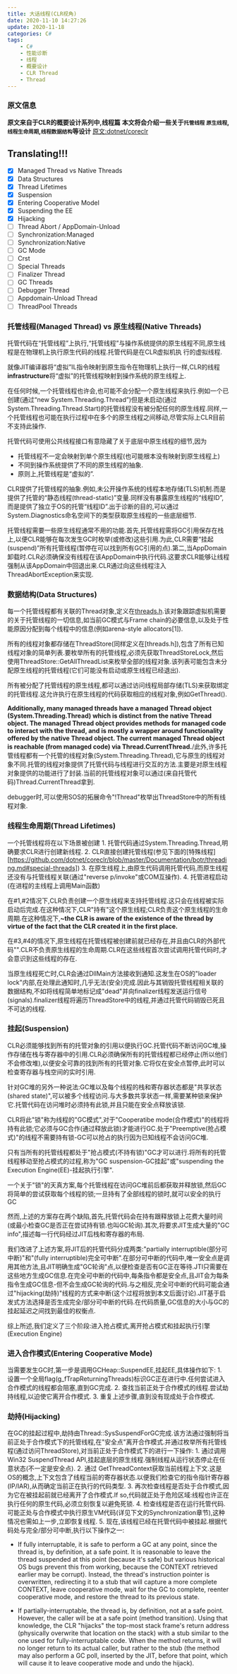 ```yaml
---
title: 大话线程(CLR视角)
date: 2020-11-10 14:27:26
update: 2020-11-18
categories: C#
tags:
    - C#
    - 性能诊断
    - 线程
    - 概要设计
    - CLR Thread
    - Thread
---
```


### 原文信息

**原文来自于CLR的概要设计系列中,线程篇**
**本文将会介绍一些关于`托管线程` `原生线程`,`线程生命周期`,`线程数据结构`等设计**
[原文:dotnet/coreclr](https://github.com/dotnet/coreclr/blob/master/Documentation/botr/threading.md)
<!-- more -->

## Translating!!!
- [x] Managed Thread vs Native Threads
- [x] Data Structures
- [x] Thread Lifetimes
- [x] Suspension
- [x] Entering Cooperative Model
- [x] Suspending the EE
- [x] Hijacking
- [ ] Thread Abort / AppDomain-Unload
- [ ] Synchronization:Managed
- [ ] Synchronization:Native
- [ ] GC Mode
- [ ] Crst
- [ ] Special Threads
- [ ] Finalizer Thread
- [ ] GC Threads
- [ ] Debugger Thread
- [ ] Appdomain-Unload Thread
- [ ] ThreadPool Threads

### 托管线程(Managed Thread) vs 原生线程(Native Threads)

托管代码在“托管线程”上执行,“托管线程”与操作系统提供的原生线程不同,原生线程是在物理机上执行原生代码的线程.托管代码是在CLR虚拟机执 行的虚拟线程.

就像JIT编译器将“虚拟”IL指令映射到原生指令在物理机上执行一样,CLR的线程**infrastructure**将“虚拟”的托管线程映射到操作系统的原生线程上.

在任何时候,一个托管线程也许会,也可能不会分配一个原生线程来执行.例如一个已创建(通过“new System.Threading.Thread”)但是未启动(通过System.Threading.Thread.Start)的托管线程没有被分配任何的原生线程.同样,一个托管线程也可能在执行过程中在多个的原生线程之间移动,尽管实际上CLR目前不支持此操作.

托管代码可使用公共线程接口有意隐藏了关于底层中原生线程的细节,因为

- 托管线程不一定会映射到单个原生线程(也可能根本没有映射到原生线程上)
- 不同到操作系统提供了不同的原生线程的抽象.
- 原则上,托管线程是“虚拟的”.

CLR提供了托管线程的抽象.例如,未公开操作系统的线程本地存储(TLS)机制.而是提供了托管的“静态线程(thread-static)”变量.同样没有暴露原生线程的“线程ID”,而是提供了独立于OS的托管“线程ID”.出于诊断的目的,可以通过System.Diagnostics命名空间下的类型获取原生线程的一些底层细节.

托管线程需要一些原生线程通常不用的功能.首先,托管线程需将GC引用保存在栈上,以便CLR能够在每次发生GC时枚举(或修改)这些引用.为此,CLR需要“挂起(suspend)”所有托管线程(暂停在可以找到所有GC引用的点).第二,当AppDomain卸载时.CLR必须确保没有线程在该AppDomain中执行代码.这要求CLR能够让线程强制从该AppDomain中回退出来.CLR通过向这些线程注入ThreadAbortException来实现.

### 数据结构(Data Structures)

每一个托管线程都有关联的Thread对象,定义在[threads.h](https://github.com/dotnet/coreclr/blob/master/src/vm/threads.h).该对象跟踪虚拟机需要的关于托管线程的一切信息,如当前GC模式与Frame chain的必要信息,以及处于性能原因分配到每个线程中的信息(例如arena-style allocators[1]).

所有的线程对象都存储在ThreadStore(同样定义在[threads.h]),包含了所有已知线程对象的简单列表.要枚举所有的托管线程,必须先获取ThreadStoreLock,然后使用ThreadStore::GetAllThreadList来枚举全部的线程对象.该列表可能包含未分配原生线程的托管线程(它们可能没有启动或原生线程已经退出).

所有被分配了托管线程的原生线程,都可以通过访问线程局部存储(TLS)来获取绑定的托管线程.这允许执行在原生线程的代码获取相应的线程对象,例如GetThread().

**Additionally, many managed threads have a managed Thread object (System.Threading.Thread) which is distinct from the native Thread object. The managed Thread object provides methods for managed code to interact with the thread, and is mostly a wrapper around functionality offered by the native Thread object. The current managed Thread object is reachable (from managed code) via Thread.CurrentThread.**/此外,许多托管线程都有一个托管的线程对象(System.Threading.Thread),它与原生的线程对象不同.托管的线程对象提供了托管代码与线程进行交互的方法.主要是对原生线程对象提供的功能进行了封装.当前的托管线程对象可以通过(来自托管代码)Thread.CurrentThread拿到.

debugger时,可以使用SOS的拓展命令"!Thread"枚举出ThreadStore中的所有线程对象.

### 线程生命周期(Thread Lifetimes)

一个托管线程将在以下场景被创建
    1. 托管代码通过System.Threading.Thread,明确要求CLR进行创建新线程.
    2. CLR直接创建托管线程(参见下面的[特殊线程][https://github.com/dotnet/coreclr/blob/master/Documentation/botr/threading.md#special-threads])
    3. 在原生线程上,由原生代码调用托管代码,而原生线程还没有与托管线程关联(通过"reverse p/invoke"或COM互操作).
    4. 托管进程启动(在进程的主线程上调用Main函数)

在#1,#2情况下,CLR负责创建一个原生线程来支持托管线程.这只会在线程被实际启动后完成.在这种情况下,CLR"持有"这个原生线程;CLR负责这个原生线程的生命周期.在这种情况下,**~the CLR is aware of the existence of the thread by virtue of the fact that the CLR created it in the first place.**

在#3,#4的情况下,原生线程在托管线程被创建前就已经存在,并且由CLR的外部代码"".CLR不负责原生线程的生命周期.CLR在这些线程首次尝试调用托管代码时,才会意识到这些线程的存在.

当原生线程死亡时,CLR会通过DllMain方法接收到通知.这发生在OS的"loader lock"内部,在处理此通知时,几乎无法(安全)完成.因此与其销毁托管线程相关联的数据结构,不如将线程简单地标记成"dead"并向finalizer线程发送运行信号(signals).finalizer线程将遍历ThreadStore中的线程,并通过托管代码销毁已死且不可达的线程.

### 挂起(Suspension)

CLR必须能够找到所有的托管对象的引用以便执行GC.托管代码不断访问GC堆,操作存储在栈与寄存器中的引用.CLR必须确保所有的托管线程都已经停止(所以他们不会修改堆),以便安全可靠的找到所有的托管对象.它将仅在安全点暂停,此时可以检查寄存器与栈空间的实时引用.

针对GC堆的另外一种说法:GC堆以及每个线程的栈和寄存器状态都是"共享状态(shared state)",可以被多个线程访问.与大多数共享状态一样,需要某种锁来保护它.托管代码在访问堆时必须持有此锁,并且只能在安全点释放该锁.

CLR将此"锁"称为线程的"GC模式",对于"Cooperatibe mode(合作模式)"的线程将持有此锁;它必须与GC合作(通过释放此锁)才能进行GC.处于"Preemptive(抢占模式)"的线程不需要持有锁-GC可以抢占的执行因为已知线程不会访问GC堆.

只有当所有的托管线程都处于"抢占模式(不持有锁)"GC才可以进行.将所有的托管线程移动至抢占模式的过程,称为"GC suspension-GC挂起"或"suspending the Execution Engine(EE)-挂起执行引擎".

一个关于"锁"的天真方案,每个托管线程在访问GC堆前后都获取并释放锁,然后GC将简单的尝试获取每个线程的锁;一旦持有了全部线程的锁时,就可以安全的执行GC

然而,上述的方案存在两个缺陷,首先,托管代码会在持有跟释放锁上花费大量时间(或最小检查GC是否正在尝试持有锁.也叫GC轮询).其次,将要求JIT生成大量的"GC info",描述每一行代码经过JIT后栈和寄存器的布局.

我们改进了上述方案,将JIT后的托管代码分成两类:"partially interruptible(部分可中断)"和"(fully interruptible)完全可中断".在部分可中断的代码中,唯一安全点是调用其他方法,且JIT明确生成"GC轮询"点,以便检查是否有GC正在等待.JTI只需要在这些地方生成GC信息.在完全可中断的代码中,每条指令都是安全点,且JIT会为每条指令生成GC信息-但不会生成GC轮询的代码.与之相反,完全可中断的代码可能会通过"hijacking(劫持)"线程的方式来中断(这个过程将放到本文后面讨论).JIT基于启发式方法选择是否生成完全/部分可中断的代码.在代码质量,GC信息的大小与GC的挂起延迟之间找到最佳的权衡点.

综上所述,我们定义了三个阶段:进入抢占模式,离开抢占模式和挂起执行引擎(Execution Engine)

### 进入合作模式(Entering Cooperative Mode)

当需要发生GC时,第一步是调用GCHeap::SuspendEE,挂起EE,具体操作如下:
    1. 设置一个全局flag(g_fTrapReturningThreads)标识GC正在进行中.任何尝试进入合作模式的线程都会阻塞,直到GC完成.
    2. 查找当前正处于合作模式的线程.尝试劫持线程,以迫使它离开合作模式.
    3. 重复上述步骤,直到没有现成处于合作模式.

### 劫持(Hijacking)

在GC的挂起过程中,劫持由Thread::SysSuspendForGC完成.该方法通过强制将当前正处于合作模式下的托管线程,在"安全点"离开合作模式.并通过枚举所有托管线程(通过访问ThreadStore),对当前正处于合作模式下的进行一下操作:
    1. 通过调用Win32 SuspendThread API,挂起底层的原生线程.强制线程从运行状态停止在任意状态(不一定是安全点).
    2. 通过 GetThreadContext获取当前线程上下文.这是OS的概念,上下文包含了线程当前的寄存器状态.以便我们检查它的指令指针寄存器(IP/IAR),从而确定当前正在执行的代码类型.
    3. 再次检查线程是否处于合作模式,因为它在被挂起前就已经离开了合作模式.If so,代码就正处于危险区域:线程也许正在执行任何的原生代码,必须立刻恢复以避免死锁.
    4. 检查线程是否在运行托管代码.可能正处与合作模式中执行原生VM代码(详见下文的Synchronization章节),这种情况也需如上一步,立即恢复线程.
    5. 现在,该线程已经在托管代码中被挂起.根据代码处与完全/部分可中断,执行以下操作之一:

- If fully interruptable, it is safe to perform a GC at any point, since the thread is, by definition, at a safe point. It is reasonable to leave the thread suspended at this point (because it's safe) but various historical OS bugs prevent this from working, because the CONTEXT retrieved earlier may be corrupt). Instead, the thread's instruction pointer is overwritten, redirecting it to a stub that will capture a more complete CONTEXT, leave cooperative mode, wait for the GC to complete, reenter cooperative mode, and restore the thread to its previous state.

- If partially-interruptable, the thread is, by definition, not at a safe point. However, the caller will be at a safe point (method transition). Using that knowledge, the CLR "hijacks" the top-most stack frame's return address (physically overwrite that location on the stack) with a stub similar to the one used for fully-interruptable code. When the method returns, it will no longer return to its actual caller, but rather to the stub (the method may also perform a GC poll, inserted by the JIT, before that point, which will cause it to leave cooperative mode and undo the hijack).